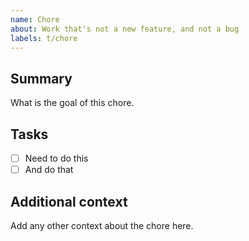 ```yaml
---
name: Chore
about: Work that's not a new feature, and not a bug
labels: t/chore
---
```


## Summary

What is the goal of this chore.

## Tasks

- [ ] Need to do this
- [ ] And do that

## Additional context

Add any other context about the chore here.
